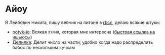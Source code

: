 # Айоу

Я Лейбович Никита, пишу вебчик на питоне в [rbcn](https://rbcn.mobi/), делаю всякие штуки:

- [potyk-io](https://potyk.io/): Всякая `XYNHR`, которая мне интересна ([быстрая ссылка на ишьюсы](https://github.com/potykion/potykion.github.io/issues))
- [Делилка](https://delilka.website.yandexcloud.net/): Делит число на части; удобно когда надо распределить бабос по нескольким кучкам
